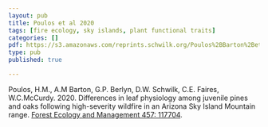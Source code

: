 ```yaml
---
layout: pub
title: Poulos et al 2020
tags: [fire ecology, sky islands, plant functional traits]
categories: []
pdf: https://s3.amazonaws.com/reprints.schwilk.org/Poulos%2BBarton%2Betal-2019.pdf
type: pub
published: true

---
```


Poulos, H.M., A.M Barton, G.P. Berlyn, D.W. Schwilk, C.E. Faires, W.C.McCurdy. 2020. Differences in leaf physiology among juvenile pines and oaks following high-severity wildfire in an Arizona Sky Island Mountain range. [Forest Ecology and Management 457: 117704](https://doi.org/10.1016/j.foreco.2019.117704).
